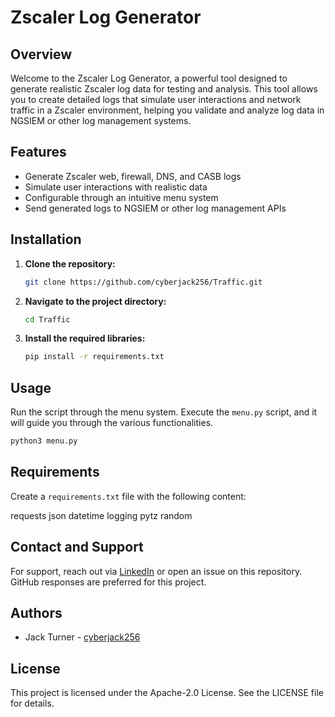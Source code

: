 # Zscaler Log Generator

## Overview

Welcome to the Zscaler Log Generator, a powerful tool designed to generate realistic Zscaler log data for testing and analysis. This tool allows you to create detailed logs that simulate user interactions and network traffic in a Zscaler environment, helping you validate and analyze log data in NGSIEM or other log management systems.

## Features

- Generate Zscaler web, firewall, DNS, and CASB logs
- Simulate user interactions with realistic data
- Configurable through an intuitive menu system
- Send generated logs to NGSIEM or other log management APIs

## Installation

1. **Clone the repository:**

    ```bash
    git clone https://github.com/cyberjack256/Traffic.git
    ```

2. **Navigate to the project directory:**

    ```bash
    cd Traffic
    ```

3. **Install the required libraries:**

    ```bash
    pip install -r requirements.txt
    ```

## Usage

Run the script through the menu system. Execute the `menu.py` script, and it will guide you through the various functionalities.

```bash
python3 menu.py
```
## Requirements

Create a `requirements.txt` file with the following content:

requests
json
datetime
logging
pytz
random

## Contact and Support

For support, reach out via [LinkedIn](https://www.linkedin.com/in/cyberjack256) or open an issue on this repository. GitHub responses are preferred for this project.

## Authors

- Jack Turner - [cyberjack256](https://www.linkedin.com/in/cyberjack256)

## License

This project is licensed under the Apache-2.0 License. See the LICENSE file for details.



